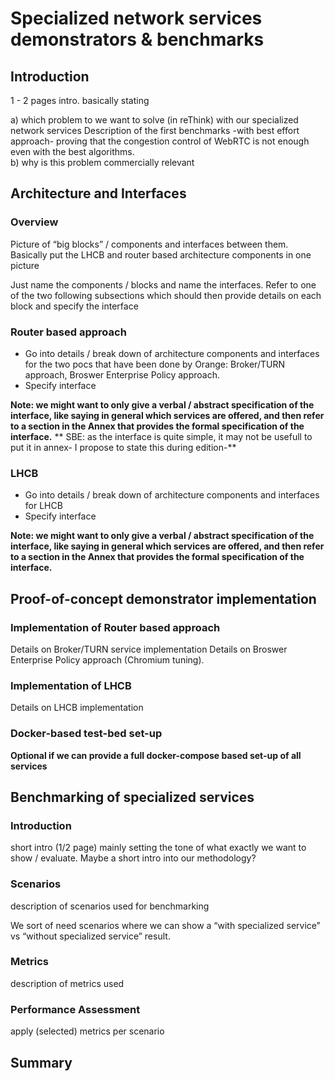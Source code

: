 
# Specialized network services demonstrators & benchmarks 

## Introduction

1 - 2 pages intro.  basically stating 

a) which problem to we want to solve (in reThink) with our specialized network services
Description of the first benchmarks -with best effort approach- proving that the congestion control of WebRTC is not enough even with the best algorithms.  
b) why is this problem commercially relevant

## Architecture and Interfaces

### Overview

Picture of “big blocks” / components and interfaces between them.  Basically put the LHCB and router based architecture components in one picture

Just name the components / blocks and name the interfaces.  Refer to one of the two following subsections which should then provide details on each block and specify the interface

### Router based approach

  * Go into details / break down of architecture components and interfaces for the two pocs that have been done by Orange: Broker/TURN approach, Broswer Enterprise Policy approach.
  * Specify interface

**Note: we might want to only give a verbal / abstract specification of the interface, like saying in general which services are offered, and then refer to a section in the Annex that provides the formal specification of the interface.**
** SBE: as the interface is quite simple, it may not be usefull to put it in annex- I propose to state this during edition-**

### LHCB

  * Go into details / break down of architecture components and interfaces for LHCB
  * Specify interface

**Note: we might want to only give a verbal / abstract specification of the interface, like saying in general which services are offered, and then refer to a section in the Annex that provides the formal specification of the interface.**

## Proof-of-concept demonstrator implementation

### Implementation of Router based approach

Details on Broker/TURN service implementation
Details on Broswer Enterprise Policy approach (Chromium tuning).

### Implementation of LHCB

Details on LHCB implementation

### Docker-based test-bed set-up

**Optional if we can provide a full docker-compose based set-up of all services**

## Benchmarking of specialized services

### Introduction

short intro (1/2  page) mainly setting the tone of what exactly we want to show / evaluate.  Maybe a short intro into our methodology?

### Scenarios

description of scenarios used for benchmarking

We sort of need scenarios where we can show a “with specialized service” vs “without specialized service” result.

### Metrics

description of metrics used

### Performance Assessment

apply (selected) metrics per scenario

## Summary
